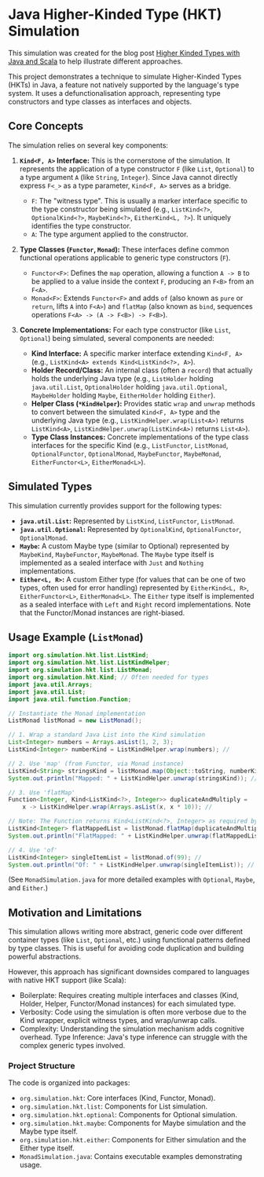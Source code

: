 # Java Higher-Kinded Type (HKT) Simulation

This simulation was created for the blog post [Higher Kinded Types with Java and Scala](https://magnussmith.github.io/blog/2025/04/01/higher-kinded-types-with-java-and-scala.html) to help illustrate different approaches.

This project demonstrates a technique to simulate Higher-Kinded Types (HKTs) in Java, a feature not natively supported by the language's type system. It uses a defunctionalisation approach, representing type constructors and type classes as interfaces and objects.

## Core Concepts

The simulation relies on several key components:

1.  **`Kind<F, A>` Interface:** This is the cornerstone of the simulation. It represents the application of a type constructor `F` (like `List`, `Optional`) to a type argument `A` (like `String`, `Integer`). Since Java cannot directly express `F<_>` as a type parameter, `Kind<F, A>` serves as a bridge.
    * `F`: The "witness type". This is usually a marker interface specific to the type constructor being simulated (e.g., `ListKind<?>`, `OptionalKind<?>`, `MaybeKind<?>`, `EitherKind<L, ?>`). It uniquely identifies the type constructor.
    * `A`: The type argument applied to the constructor.

2.  **Type Classes (`Functor`, `Monad`):** These interfaces define common functional operations applicable to generic type constructors (`F`).
    * `Functor<F>`: Defines the `map` operation, allowing a function `A -> B` to be applied to a value inside the context `F`, producing an `F<B>` from an `F<A>`.
    * `Monad<F>`: Extends `Functor<F>` and adds `of` (also known as `pure` or `return`, lifts `A` into `F<A>`) and `flatMap` (also known as `bind`, sequences operations `F<A> -> (A -> F<B>) -> F<B>`).

3.  **Concrete Implementations:** For each type constructor (like `List`, `Optional`) being simulated, several components are needed:
    * **Kind Interface:** A specific marker interface extending `Kind<F, A>` (e.g., `ListKind<A> extends Kind<ListKind<?>, A>`).
    * **Holder Record/Class:** An internal class (often a `record`) that actually holds the underlying Java type (e.g., `ListHolder` holding `java.util.List`, `OptionalHolder` holding `java.util.Optional`, `MaybeHolder` holding `Maybe`, `EitherHolder` holding `Either`).
    * **Helper Class (`*KindHelper`):** Provides static `wrap` and `unwrap` methods to convert between the simulated `Kind<F, A>` type and the underlying Java type (e.g., `ListKindHelper.wrap(List<A>)` returns `ListKind<A>`, `ListKindHelper.unwrap(ListKind<A>)` returns `List<A>`).
    * **Type Class Instances:** Concrete implementations of the type class interfaces for the specific Kind (e.g., `ListFunctor`, `ListMonad`, `OptionalFunctor`, `OptionalMonad`, `MaybeFunctor`, `MaybeMonad`, `EitherFunctor<L>`, `EitherMonad<L>`).

## Simulated Types

This simulation currently provides support for the following types:

* **`java.util.List`:** Represented by `ListKind`, `ListFunctor`, `ListMonad`.
* **`java.util.Optional`:** Represented by `OptionalKind`, `OptionalFunctor`, `OptionalMonad`.
* **`Maybe`:** A custom Maybe type (similar to Optional) represented by `MaybeKind`, `MaybeFunctor`, `MaybeMonad`. The `Maybe` type itself is implemented as a sealed interface with `Just` and `Nothing` implementations.
* **`Either<L, R>`:** A custom Either type (for values that can be one of two types, often used for error handling) represented by `EitherKind<L, R>`, `EitherFunctor<L>`, `EitherMonad<L>`. The `Either` type itself is implemented as a sealed interface with `Left` and `Right` record implementations. Note that the Functor/Monad instances are right-biased.

## Usage Example (`ListMonad`)

```java
import org.simulation.hkt.list.ListKind;
import org.simulation.hkt.list.ListKindHelper;
import org.simulation.hkt.list.ListMonad;
import org.simulation.hkt.Kind; // Often needed for types
import java.util.Arrays;
import java.util.List;
import java.util.function.Function;

// Instantiate the Monad implementation
ListMonad listMonad = new ListMonad();

// 1. Wrap a standard Java List into the Kind simulation
List<Integer> numbers = Arrays.asList(1, 2, 3);
ListKind<Integer> numberKind = ListKindHelper.wrap(numbers); //

// 2. Use 'map' (from Functor, via Monad instance)
ListKind<String> stringsKind = listMonad.map(Object::toString, numberKind); //
System.out.println("Mapped: " + ListKindHelper.unwrap(stringsKind)); // Output: [1, 2, 3]

// 3. Use 'flatMap'
Function<Integer, Kind<ListKind<?>, Integer>> duplicateAndMultiply =
    x -> ListKindHelper.wrap(Arrays.asList(x, x * 10)); //

// Note: The Function returns Kind<ListKind<?>, Integer> as required by flatMap
ListKind<Integer> flatMappedList = listMonad.flatMap(duplicateAndMultiply, numberKind); //
System.out.println("FlatMapped: " + ListKindHelper.unwrap(flatMappedList)); // Output: [1, 10, 2, 20, 3, 30]

// 4. Use 'of'
ListKind<Integer> singleItemList = listMonad.of(99); //
System.out.println("Of: " + ListKindHelper.unwrap(singleItemList)); // Output: [99]
```
(See `MonadSimulation.java` for more detailed examples with `Optional`, `Maybe`, and `Either`.)

## Motivation and Limitations
This simulation allows writing more abstract, generic code over different container types (like `List`, `Optional`, etc.) using functional patterns defined by type classes. This is useful for avoiding code duplication and building powerful abstractions.

However, this approach has significant downsides compared to languages with native HKT support (like Scala):

- Boilerplate: Requires creating multiple interfaces and classes (Kind, Holder, Helper, Functor/Monad instances) for each simulated type.
- Verbosity: Code using the simulation is often more verbose due to the Kind wrapper, explicit witness types, and wrap/unwrap calls.
- Complexity: Understanding the simulation mechanism adds cognitive overhead.
Type Inference: Java's type inference can struggle with the complex generic types involved.

### Project Structure
The code is organized into packages:

- `org.simulation.hkt`: Core interfaces (Kind, Functor, Monad).
- `org.simulation.hkt.list`: Components for List simulation.
- `org.simulation.hkt.optional`: Components for Optional simulation.
- `org.simulation.hkt.maybe`: Components for Maybe simulation and the Maybe type itself.
- `org.simulation.hkt.either`: Components for Either simulation and the Either type itself.
- `MonadSimulation.java`: Contains executable examples demonstrating usage.